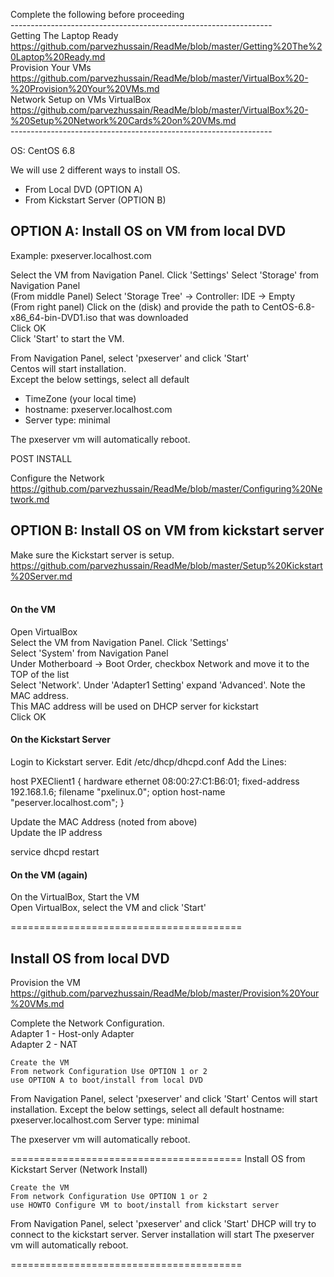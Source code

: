 Complete the following before proceeding <br>
----------------------------------------------------------------- <br>
Getting The Laptop Ready <br>
https://github.com/parvezhussain/ReadMe/blob/master/Getting%20The%20Laptop%20Ready.md <br>
Provision Your VMs <br>
https://github.com/parvezhussain/ReadMe/blob/master/VirtualBox%20-%20Provision%20Your%20VMs.md <br> 
Network Setup on VMs VirtualBox <br>
https://github.com/parvezhussain/ReadMe/blob/master/VirtualBox%20-%20Setup%20Network%20Cards%20on%20VMs.md <br>
----------------------------------------------------------------- <br>

OS: CentOS 6.8

We will use 2 different ways to install OS.
- From Local DVD              (OPTION A)
- From Kickstart Server       (OPTION B)

## OPTION A: Install OS on VM from local DVD

Example: pxeserver.localhost.com <br>

Select the VM from Navigation Panel. Click 'Settings' Select 'Storage' from Navigation Panel <br>
(From middle Panel) Select 'Storage Tree' -> Controller: IDE -> Empty <br>
(From right panel) Click on the (disk) and provide the path to CentOS-6.8-x86_64-bin-DVD1.iso that was downloaded <br>
Click OK <br>
Click 'Start' to start the VM. <br>


From Navigation Panel, select 'pxeserver' and click 'Start' <br>
Centos will start installation. <br>
Except the below settings, select all default <br>
- TimeZone (your local time)
- hostname: pxeserver.localhost.com
- Server type: minimal

The pxeserver vm will automatically reboot.

POST INSTALL <br>

Configure the Network <br>
https://github.com/parvezhussain/ReadMe/blob/master/Configuring%20Network.md


## OPTION B: Install OS on VM from kickstart server <br>

Make sure the Kickstart server is setup. <br>
https://github.com/parvezhussain/ReadMe/blob/master/Setup%20Kickstart%20Server.md <br> <br>

#### On the VM
Open VirtualBox <br>
Select the VM from Navigation Panel. Click 'Settings' <br>
Select 'System' from Navigation Panel <br>
Under Motherboard -> Boot Order, checkbox Network and move it to the TOP of the list <br>
Select 'Network'. Under 'Adapter1 Setting' expand 'Advanced'. Note the MAC address. <br>
This MAC address will be used on DHCP server for kickstart <br>
Click OK <br>


#### On the Kickstart Server
Login to Kickstart server.
Edit /etc/dhcp/dhcpd.conf
Add the Lines:

host PXEClient1 {
     hardware ethernet 08:00:27:C1:B6:01;
     fixed-address 192.168.1.6;
     filename "pxelinux.0";
     option host-name "peserver.localhost.com";
}

Update the MAC Address (noted from above) <br>
Update the IP address

service dhcpd restart

#### On the VM (again)

On the VirtualBox, Start the VM <br>
Open VirtualBox, select the VM and click 'Start'

======================================== <br>

## Install OS from local DVD

Provision the VM <br>
https://github.com/parvezhussain/ReadMe/blob/master/Provision%20Your%20VMs.md

Complete the Network Configuration. <br> 
Adapter 1 - Host-only Adapter <br>
Adapter 2 - NAT

    Create the VM
    From network Configuration Use OPTION 1 or 2
    use OPTION A to boot/install from local DVD

From Navigation Panel, select 'pxeserver' and click 'Start'
Centos will start installation.
Except the below settings, select all default
hostname: pxeserver.localhost.com
Server type: minimal

The pxeserver vm will automatically reboot.

========================================
Install OS from Kickstart Server (Network Install)

    Create the VM
    From network Configuration Use OPTION 1 or 2
    use HOWTO Configure VM to boot/install from kickstart server

From Navigation Panel, select 'pxeserver' and click 'Start'
DHCP will try to connect to the kickstart server.
Server installation will start
The pxeserver vm will automatically reboot.

========================================
